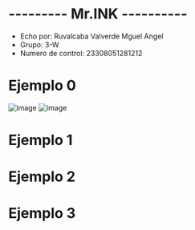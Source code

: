 # --------- Mr.INK ----------
- Echo por: Ruvalcaba Valverde Mguel Angel
- Grupo: 3-W
- Numero de control: 23308051281212

# Ejemplo 0
![image](https://github.com/user-attachments/assets/69b74286-2791-4915-bb2c-abd096c0688d)
![image](https://github.com/user-attachments/assets/3805a223-15e0-4313-b163-101d5517ee83)
# Ejemplo 1

# Ejemplo 2

# Ejemplo 3
